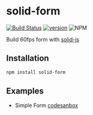 # solid-form

[![Build Status](https://travis-ci.com/mduclehcm/solid-form.svg?branch=master)](https://travis-ci.com/mduclehcm/solid-form)
[![version](https://img.shields.io/npm/v/solid-form)]('https://www.npmjs.com/package/solid-form')
![NPM](https://img.shields.io/npm/l/solid-form)

Build 60fps form with [solid-js](https://github.com/ryansolid/solid/tree/master/packages/solid)

## Installation

```bash
npm install solid-form
```

## Examples

- Simple Form [codesanbox](https://codesandbox.io/s/solid-form-2t8if?file=/App.tsx)

